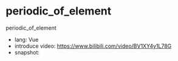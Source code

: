 # periodic_of_element
periodic_of_element

- lang: Vue 
- introduce video: https://www.bilibili.com/video/BV1XY4y1L78G
- snapshot:

